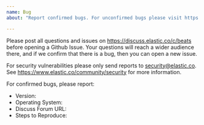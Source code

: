 ```yaml
---
name: Bug
about: "Report confirmed bugs. For unconfirmed bugs please visit https://discuss.elastic.co/c/beats"

---
```


Please post all questions and issues on https://discuss.elastic.co/c/beats
before opening a Github Issue. Your questions will reach a wider audience there,
and if we confirm that there is a bug, then you can open a new issue.

For security vulnerabilities please only send reports to security@elastic.co.
See https://www.elastic.co/community/security for more information.

For confirmed bugs, please report:
- Version: 
- Operating System: 
- Discuss Forum URL:
- Steps to Reproduce: 
